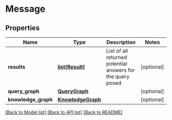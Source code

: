 # Message

## Properties
Name | Type | Description | Notes
------------ | ------------- | ------------- | -------------
**results** | [**list[Result]**](Result.md) | List of all returned potential answers for the query posed | [optional] 
**query_graph** | [**QueryGraph**](.md) |  | [optional] 
**knowledge_graph** | [**KnowledgeGraph**](.md) |  | [optional] 

[[Back to Model list]](../README.md#documentation-for-models) [[Back to API list]](../README.md#documentation-for-api-endpoints) [[Back to README]](../README.md)


